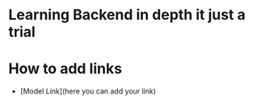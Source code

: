 # Learning Backend in depth it just a trial

# How to add links

- [Model Link](here you can add your link)
